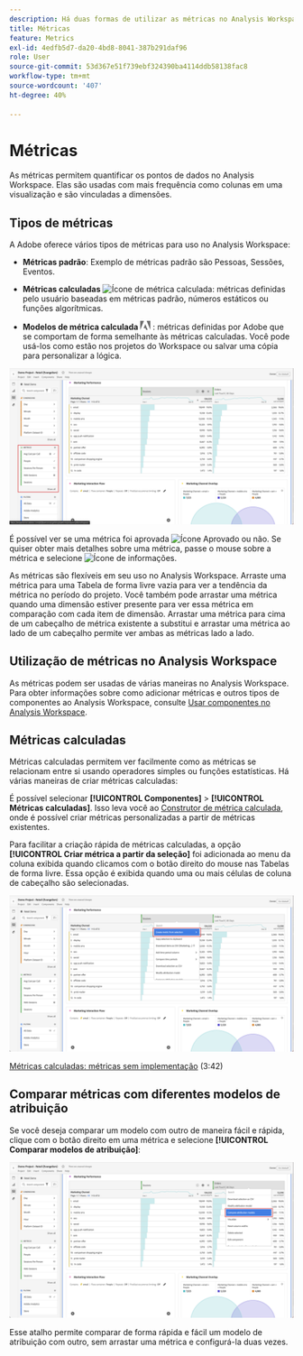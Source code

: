 ```yaml
---
description: Há duas formas de utilizar as métricas no Analysis Workspace.
title: Métricas
feature: Metrics
exl-id: 4edfb5d7-da20-4bd8-8041-387b291daf96
role: User
source-git-commit: 53d367e51f739ebf324390ba4114ddb58138fac8
workflow-type: tm+mt
source-wordcount: '407'
ht-degree: 40%

---
```


# Métricas

As métricas permitem quantificar os pontos de dados no Analysis Workspace. Elas são usadas com mais frequência como colunas em uma visualização e são vinculadas a dimensões.

## Tipos de métricas

A Adobe oferece vários tipos de métricas para uso no Analysis Workspace:

* **Métricas padrão**: Exemplo de métricas padrão são Pessoas, Sessões, Eventos.

* **Métricas calculadas** ![Ícone de métrica calculada](https://spectrum.adobe.com/static/icons/workflow_18/Smock_Calculator_18_N.svg): métricas definidas pelo usuário baseadas em métricas padrão, números estáticos ou funções algorítmicas.

* **Modelos de métrica calculada**  <img src="./assets/adobe-logo.svg" width="18"> : métricas definidas por Adobe que se comportam de forma semelhante às métricas calculadas. Você pode usá-los como estão nos projetos do Workspace ou salvar uma cópia para personalizar a lógica.


![Painel do Workspace destacando Métricas no painel esquerdo.](assets/cja-metrics.png)

É possível ver se uma métrica foi aprovada ![Ícone Aprovado](https://spectrum.adobe.com/static/icons/ui_18/CheckmarkSize100.svg)  ou não. Se quiser obter mais detalhes sobre uma métrica, passe o mouse sobre a métrica e selecione ![Ícone de informações](https://spectrum.adobe.com/static/icons/workflow_18/Smock_InfoOutline_18_N.svg).


As métricas são flexíveis em seu uso no Analysis Workspace. Arraste uma métrica para uma Tabela de forma livre vazia para ver a tendência da métrica no período do projeto. Você também pode arrastar uma métrica quando uma dimensão estiver presente para ver essa métrica em comparação com cada item de dimensão. Arrastar uma métrica para cima de um cabeçalho de métrica existente a substitui e arrastar uma métrica ao lado de um cabeçalho permite ver ambas as métricas lado a lado.

## Utilização de métricas no Analysis Workspace

As métricas podem ser usadas de várias maneiras no Analysis Workspace. Para obter informações sobre como adicionar métricas e outros tipos de componentes ao Analysis Workspace, consulte [Usar componentes no Analysis Workspace](/help/components/use-components-in-workspace.md).

## Métricas calculadas 

Métricas calculadas permitem ver facilmente como as métricas se relacionam entre si usando operadores simples ou funções estatísticas. Há várias maneiras de criar métricas calculadas:

É possível selecionar **[!UICONTROL Componentes]** > **[!UICONTROL Métricas calculadas]**. Isso leva você ao [Construtor de métrica calculada](/help/components/calc-metrics/calc-metr-overview.md), onde é possível criar métricas personalizadas a partir de métricas existentes.

Para facilitar a criação rápida de métricas calculadas, a opção **[!UICONTROL Criar métrica a partir da seleção]** foi adicionada ao menu da coluna exibida quando clicamos com o botão direito do mouse nas Tabelas de forma livre. Essa opção é exibida quando uma ou mais células de coluna de cabeçalho são selecionadas.

![Realce do painel do Espaço de trabalho Criar a partir da seleção](assets/create-metric-from-selection.png)

[Métricas calculadas: métricas sem implementação](https://experienceleague.adobe.com/docs/analytics-learn/tutorials/components/calculated-metrics/calculated-metrics-implementationless-metrics.html?lang=pt-BR) (3:42)

## Comparar métricas com diferentes modelos de atribuição

Se você deseja comparar um modelo com outro de maneira fácil e rápida, clique com o botão direito em uma métrica e selecione **[!UICONTROL Comparar modelos de atribuição]**:

![Painel do Workspace destacando Comparar modelos de atribuição](assets/compare-attribution.png)

Esse atalho permite comparar de forma rápida e fácil um modelo de atribuição com outro, sem arrastar uma métrica e configurá-la duas vezes.
